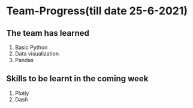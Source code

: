 # Team-Progress(till date 25-6-2021)

## The team has learned
1. Basic Python
2. Data visualization
3. Pandas

## Skills to be learnt in the coming week	
1. Plotly
2. Dash


